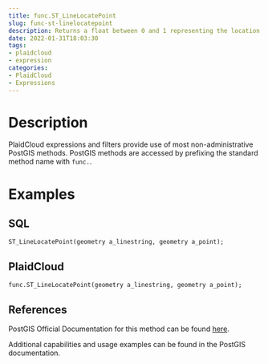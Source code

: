 ```yaml
---
title: func.ST_LineLocatePoint
slug: func-st-linelocatepoint
description: Returns a float between 0 and 1 representing the location of the closest point on LineString to the given Point
date: 2022-01-31T18:03:30
tags:
- plaidcloud
- expression
categories:
- PlaidCloud
- Expressions
---
```



# Description


PlaidCloud expressions and filters provide use of most non-administrative PostGIS methods. PostGIS methods are accessed by prefixing the standard method name with `func.`.



# Examples


## SQL



```
ST_LineLocatePoint(geometry a_linestring, geometry a_point);
```


## PlaidCloud



```
func.ST_LineLocatePoint(geometry a_linestring, geometry a_point);
```


## References


PostGIS Official Documentation for this method can be found [here](https://postgis.net/docs/manual-3.1/ST_LineLocatePoint.html).



Additional capabilities and usage examples can be found in the PostGIS documentation.

